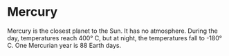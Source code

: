 # Mercury

Mercury is the closest planet to the Sun. It has no atmosphere. During the day,
temperatures reach 400° C, but at night, the temperatures fall to -180° C. One
Mercurian year is 88 Earth days.
